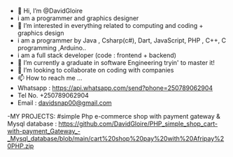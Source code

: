 - 👋 Hi, I’m @DavidGloire
- i am a programmer and graphics designer
- 👀 I’m interested in everything related to computing and coding + graphics design
- i am a programmer by Java , Csharp(c#), Dart, JavaScript, PHP , C++, C programming ,Arduino..
- i am a full stack developer (code : frontend + backend)
- 🌱 I’m currently a graduate in software Engineering tryin' to master it!
- 💞️ I’m looking to collaborate on coding with companies
- 📫 How to reach me ...
- Whatsapp : https://api.whatsapp.com/send?phone=250789062904
- Tel No. +250789062904
- Email : davidsnap00@gmail.com

-MY PROJECTS:
#simple Php e-commerce shop with payment gateway & Mysql database : https://github.com/DavidGloire/PHP_simple_shop_cart-with-payment_Gateway_-_Mysql_database/blob/main/cart%20shop%20pay%20with%20Afripay%20PHP.zip






<!---
DavidGloire/DavidGloire is a ✨ special ✨ repository because its `README.md` (this file) appears on your GitHub profile.
You can click the Preview link to take a look at your changes.
--->
